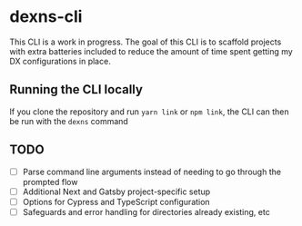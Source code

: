 # dexns-cli

This CLI is a work in progress. The goal of this CLI is to scaffold projects with extra batteries included to reduce the amount of time spent getting my DX configurations in place.

## Running the CLI locally

If you clone the repository and run `yarn link` or `npm link`, the CLI can then be run with the `dexns` command

## TODO

- [ ] Parse command line arguments instead of needing to go through the prompted flow
- [ ] Additional Next and Gatsby project-specific setup
- [ ] Options for Cypress and TypeScript configuration
- [ ] Safeguards and error handling for directories already existing, etc
